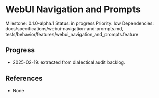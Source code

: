 # WebUI Navigation and Prompts
Milestone: 0.1.0-alpha.1
Status: in progress
Priority: low
Dependencies: docs/specifications/webui-navigation-and-prompts.md, tests/behavior/features/webui_navigation_and_prompts.feature

## Progress
- 2025-02-19: extracted from dialectical audit backlog.

## References
- None
